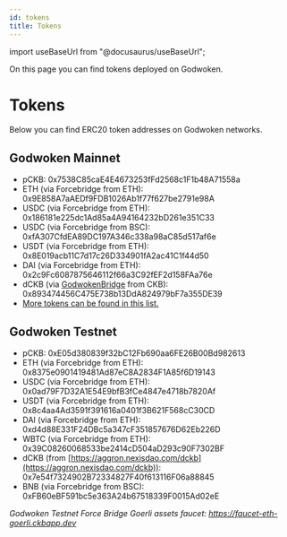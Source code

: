 ```yaml
---
id: tokens
title: Tokens
---
```

import useBaseUrl from "@docusaurus/useBaseUrl";

On this page you can find tokens deployed on Godwoken.

# Tokens

Below you can find ERC20 token addresses on Godwoken networks.

## Godwoken Mainnet

* pCKB: 0x7538C85caE4E4673253fFd2568c1F1b48A71558a
* ETH (via Forcebridge from ETH): 0x9E858A7aAEDf9FDB1026Ab1f77f627be2791e98A
* USDC (via Forcebridge from ETH): 0x186181e225dc1Ad85a4A94164232bD261e351C33
* USDC (via Forcebridge from BSC): 0xfA307CfdEA89DC197A346c338a98aC85d517af6e
* USDT (via Forcebridge from ETH): 0x8E019acb11C7d17c26D334901fA2ac41C1f44d50
* DAI (via Forcebridge from ETH): 0x2c9Fc6087875646112f66a3C92fEF2d158FAa76e
* dCKB (via [GodwokenBridge](https://bridge.godwoken.io/#/v1) from CKB): 0x893474456C475E738b13DdA824979bF7a355DE39
* [More tokens can be found in this list.](https://github.com/godwokenrises/godwoken-info/blob/main/mainnet_v1/bridged-token-list.json)

## Godwoken Testnet

* pCKB: 0xE05d380839f32bC12Fb690aa6FE26B00Bd982613
* ETH (via Forcebridge from ETH): 0x8375e0901419481Ad87eC8A2834F1A85f6D19143
* USDC (via Forcebridge from ETH): 0x0ad79F7D32A1E54E9bfB3fCe4847e4718b7820Af
* USDT (via Forcebridge from ETH): 0x8c4aa4Ad3591f391616a0401f3B621F568cC30CD
* DAI (via Forcebridge from ETH): 0xd4d88E331F24DBc5a347cF351857676D62Eb226D
* WBTC (via Forcebridge from ETH): 0x39C08260068533be2414cD504aD293c90F7302BF
* dCKB (from [https://aggron.nexisdao.com/dckb](https://aggron.nexisdao.com/dckb)): 0x7e54f7324902B72334827F40f613116F06a88845
* BNB (via Forcebridge from BSC): 0xFB60eBF591bc5e363A24b67518339F0015Ad02eE

*Godwoken Testnet Force Bridge Goerli assets faucet: https://faucet-eth-goerli.ckbapp.dev*

